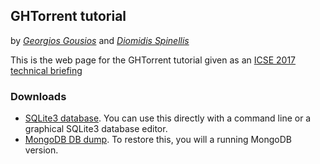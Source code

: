 ## GHTorrent tutorial

by _[Georgios Gousios](http://gousios.org)_ and _[Diomidis Spinellis](http://spinellis.gr)_

This is the web page for the GHTorrent tutorial given as an [ICSE 2017 technical briefing]()

### Downloads

* [SQLite3 database](https://github.com/ghtorrent/tutorial/blob/master/rxjs-ghtorrent.db). You can use this directly with a command line or a graphical SQLite3 database editor.
* [MongoDB DB dump](https://github.com/ghtorrent/tutorial/blob/master/rxjs-mongo.tar.gz). To restore this, you will a running MongoDB version.
